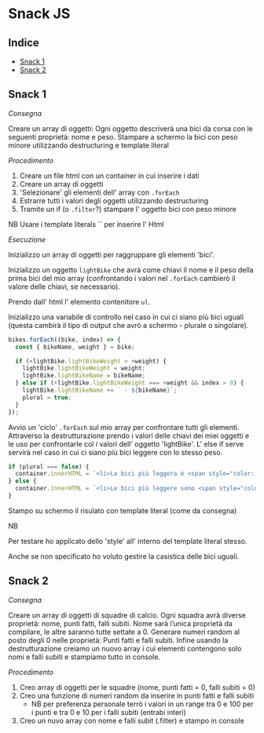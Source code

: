 # Snack JS

## Indice

- [Snack 1](#snack-1)
- [Snack 2](#snack-2)

## Snack 1

_Consegna_

Creare un array di oggetti:
Ogni oggetto descriverà una bici da corsa con le seguenti proprietà: nome e peso.
Stampare a schermo la bici con peso minore utilizzando destructuring e template literal

_Procedimento_

1. Creare un file html con un container in cui inserire i dati
2. Creare un array di oggetti
3. 'Selezionare' gli elementi dell' array con `.forEach`
4. Estrarre tutti i valori degli oggetti utilizzando destructuring
5. Tramite un if (o `.filter`?) stampare l' oggetto bici con peso minore

NB Usare i template literals `` per inserire l' Html

_Esecuzione_

Inizializzo un array di oggetti per raggruppare gli elementi 'bici'.

Inizializzo un oggetto `lightBike` che avrà come chiavi il nome e il peso della prima bici del mio array (confrontando i valori nel `.forEach` cambierò il valore delle chiavi, se necessario).

Prendo dall' html l' elemento contenitore `ul`.

Inizializzo una variabile di controllo nel caso in cui ci siano più bici uguali (questa cambirà il tipo di output che avrò a schermo - plurale o singolare).

```js
bikes.forEach((bike, index) => {
  const { bikeName, weight } = bike;

  if (+lightBike.lightBikeWeight > +weight) {
    lightBike.lightBikeWeight = weight;
    lightBike.lightBikeName = bikeName;
  } else if (+lightBike.lightBikeWeight === +weight && index > 0) {
    lightBike.lightBikeName += ` - ${bikeName}`;
    plural = true;
  }
});
```

Avvio un 'ciclo' `.forEach` sul mio array per confrontare tutti gli elementi.
Attraverso la destrutturazione prendo i valori delle chiavi dei miei oggetti e le uso per confrontarle col i valori dell' oggetto 'lightBike'.
L' else if serve servirà nel caso in cui ci siano più bici leggere con lo stesso peso.

```js
if (plural === false) {
  container.innerHTML = `<li>La bici più leggera è <span style="color: salmon;">${lightBike.lightBikeName}</span> e pesa ${lightBike.lightBikeWeight} kg.</li>`;
} else {
  container.innerHTML = `<li>Le bici più leggere sono <span style="color: purple;">${lightBike.lightBikeName}</span> e il loro peso è di ${lightBike.lightBikeWeight} kg.</li>`;
}
```

Stampo su schermo il risulato con template literal (come da consegna)

NB

Per testare ho applicato dello 'style' all' interno del template literal stesso.

Anche se non specificato ho voluto gestire la casistica delle bici uguali.

## Snack 2

_Consegna_

Creare un array di oggetti di squadre di calcio. Ogni squadra avrà diverse proprietà: nome, punti fatti, falli subiti.
Nome sarà l’unica proprietà da compilare, le altre saranno tutte settate a 0.
Generare numeri random al posto degli 0 nelle proprietà: Punti fatti e falli subiti.
Infine usando la destrutturazione creiamo un nuovo array i cui elementi contengono solo nomi e falli subiti e stampiamo tutto in console.

_Procedimento_

1. Creo array di oggetti per le squadre (nome, punti fatti = 0, falli subiti = 0)
2. Creo una funzione di numeri random da inserire in punti fatti e falli subiti
   - NB per preferenza personale terrò i valori in un range tra 0 e 100 per i punti e tra 0 e 10 per i falli subiti (entrabi interi)
3. Creo un nuvo array con nome e falli subit (.filter) e stampo in console

